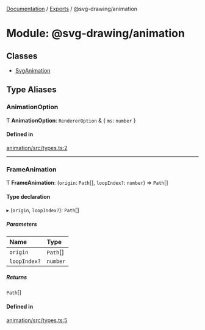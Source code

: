 [Documentation](../README.md) / [Exports](../modules.md) / @svg-drawing/animation

# Module: @svg-drawing/animation

## Classes

- [SvgAnimation](../classes/svg_drawing_animation.SvgAnimation.md)

## Type Aliases

### AnimationOption

Ƭ **AnimationOption**: `RendererOption` & { `ms`: `number`  }

#### Defined in

[animation/src/types.ts:2](https://github.com/kmkzt/svg-drawing/blob/6dacb53/packages/animation/src/types.ts#L2)

___

### FrameAnimation

Ƭ **FrameAnimation**: (`origin`: `Path`[], `loopIndex?`: `number`) => `Path`[]

#### Type declaration

▸ (`origin`, `loopIndex?`): `Path`[]

##### Parameters

| Name | Type |
| :------ | :------ |
| `origin` | `Path`[] |
| `loopIndex?` | `number` |

##### Returns

`Path`[]

#### Defined in

[animation/src/types.ts:5](https://github.com/kmkzt/svg-drawing/blob/6dacb53/packages/animation/src/types.ts#L5)
